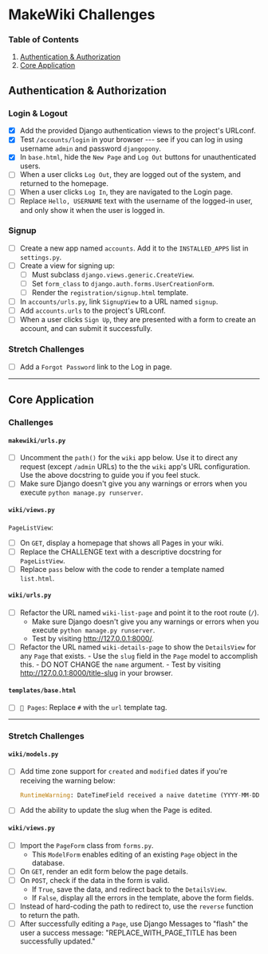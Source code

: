 # MakeWiki Challenges

### Table of Contents

1. [Authentication & Authorization](#authentication--authorization)
2. [Core Application](#core-application)

## Authentication & Authorization

### Login & Logout

- [x] Add the provided Django authentication views to the project's URLconf.
- [x] Test `/accounts/login` in your browser --- see if you can log in using username `admin` and password `djangopony`.
- [x] In `base.html`, hide the `New Page` and `Log Out` buttons for unauthenticated users.
- [ ] When a user clicks `Log Out`, they are logged out of the system, and returned to the homepage.
- [ ] When a user clicks `Log In`, they are navigated to the Login page.
- [ ] Replace `Hello, USERNAME` text with the username of the logged-in user, and only show it when the user is logged in.

### Signup

- [ ] Create a new app named `accounts`. Add it to the `INSTALLED_APPS` list in `settings.py`.
- [ ] Create a view for signing up:
    - [ ] Must subclass `django.views.generic.CreateView`.
    - [ ] Set `form_class` to `django.auth.forms.UserCreationForm`.
    - [ ] Render the `registration/signup.html` template.
- [ ] In `accounts/urls.py`, link `SignupView` to a URL named `signup`.
- [ ] Add `accounts.urls` to the project's URLconf.
- [ ] When a user clicks `Sign Up`, they are presented with a form to create an account, and can submit it successfully.

### Stretch Challenges

- [ ] Add a `Forgot Password` link to the Log in page.

---

## Core Application

### Challenges

#### `makewiki/urls.py`

- [ ] Uncomment the `path()` for the `wiki` app below. Use it to direct any request (except `/admin` URLs) to the the `wiki` app's URL configuration. Use the above docstring to guide you if you feel stuck.
- [ ] Make sure Django doesn't give you any warnings or errors when you execute `python manage.py runserver`.

#### `wiki/views.py`

`PageListView`:

- [ ] On `GET`, display a homepage that shows all Pages in your wiki.
- [ ]  Replace the CHALLENGE text with a descriptive docstring for `PageListView`.
- [ ] Replace `pass` below with the code to render a template named `list.html`.

#### `wiki/urls.py`

 - [ ] Refactor the URL named `wiki-list-page` and point it to the root route (`/`).
      - Make sure Django doesn't give you any warnings or errors when you execute `python manage.py runserver`.
      - Test by visiting http://127.0.0.1:8000/.
- [ ] Refactor the URL named `wiki-details-page` to show the `DetailsView` for any `Page` that exists.
      - Use the `slug` field in the `Page` model to accomplish this.
      - DO NOT CHANGE the `name` argument.
      - Test by visiting http://127.0.0.1:8000/title-slug in your browser.

#### `templates/base.html`

- [ ]  `📓 Pages`: Replace `#` with the `url` template tag.

---

### Stretch Challenges

#### `wiki/models.py`

- [ ]  Add time zone support for `created` and `modified` dates if you're receiving the warning below:

    ```python
    RuntimeWarning: DateTimeField received a naive datetime (YYYY-MM-DD HH:MM:SS) while time zone support is active
    ```

- [ ]  Add the ability to update the slug when the Page is edited.

#### `wiki/views.py`

- [ ] Import the `PageForm` class from `forms.py`.
    - This `ModelForm` enables editing of an existing `Page` object in the database.
- [ ]  On `GET`, render an edit form below the page details.
- [ ]  On `POST`, check if the data in the form is valid.
    - If `True`, save the data, and redirect back to the `DetailsView`.
    - If `False`, display all the errors in the template, above the form fields.
- [ ] Instead of hard-coding the path to redirect to, use the `reverse` function to return the path.
- [ ] After successfully editing a `Page`, use Django Messages to "flash" the user a success message: "REPLACE_WITH_PAGE_TITLE has been successfully updated."
